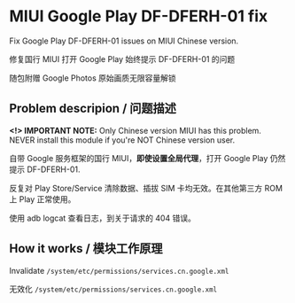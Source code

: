 # MIUI Google Play DF-DFERH-01 fix

Fix Google Play DF-DFERH-01 issues on MIUI Chinese version.

修复国行 MIUI 打开 Google Play 始终提示 DF-DFERH-01 的问题

随包附赠 Google Photos 原始画质无限容量解锁

## Problem descripion / 问题描述

**<!> IMPORTANT NOTE:** Only Chinese version MIUI has this problem. NEVER install this module if you're NOT Chinese version user.

自带 Google 服务框架的国行 MIUI，**即使设置全局代理**，打开 Google Play 仍然提示 DF-DFERH-01.

反复对 Play Store/Service 清除数据、插拔 SIM 卡均无效。在其他第三方 ROM 上 Play 正常使用。

使用 adb logcat 查看日志，到关于请求的 404 错误。

## How it works / 模块工作原理

Invalidate `/system/etc/permissions/services.cn.google.xml`

无效化 `/system/etc/permissions/services.cn.google.xml`